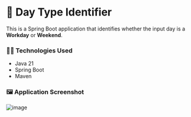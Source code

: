 # 🚦 Day Type Identifier

This is a Spring Boot application that identifies whether the input day is a **Workday** or **Weekend**.

### 👨‍💻 Technologies Used
- Java 21
- Spring Boot
- Maven

### 🖼️ Application Screenshot
![image](https://github.com/user-attachments/assets/83cd846b-5116-46e0-a2a1-f6dfff60d0de)

